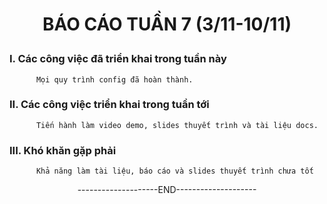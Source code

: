 # <p align="center"> BÁO CÁO TUẦN 7 (3/11-10/11) </p>
### **I. Các công việc đã triển khai trong tuần này**
          Mọi quy trình config đã hoàn thành.
### **II. Các công việc triển khai trong tuần tới**
          Tiến hành làm video demo, slides thuyết trình và tài liệu docs.
   
### **III. Khó khăn gặp phải**
   
          Khả năng làm tài liệu, báo cáo và slides thuyết trình chưa tốt



<div align="center">--------------------END--------------------</div>







